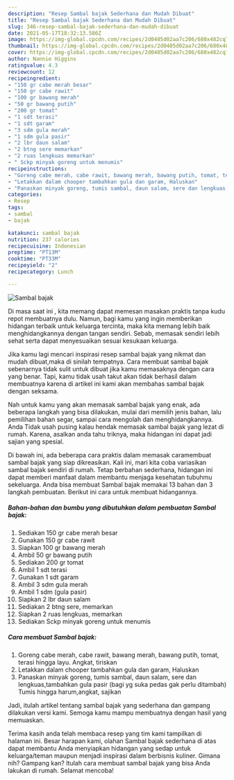 ```yaml
---
description: "Resep Sambal bajak Sederhana dan Mudah Dibuat"
title: "Resep Sambal bajak Sederhana dan Mudah Dibuat"
slug: 346-resep-sambal-bajak-sederhana-dan-mudah-dibuat
date: 2021-05-17T18:32:13.586Z
image: https://img-global.cpcdn.com/recipes/2d0405d02aa7c206/680x482cq70/sambal-bajak-foto-resep-utama.jpg
thumbnail: https://img-global.cpcdn.com/recipes/2d0405d02aa7c206/680x482cq70/sambal-bajak-foto-resep-utama.jpg
cover: https://img-global.cpcdn.com/recipes/2d0405d02aa7c206/680x482cq70/sambal-bajak-foto-resep-utama.jpg
author: Nannie Higgins
ratingvalue: 4.3
reviewcount: 12
recipeingredient:
- "150 gr cabe merah besar"
- "150 gr cabe rawit"
- "100 gr bawang merah"
- "50 gr bawang putih"
- "200 gr tomat"
- "1 sdt terasi"
- "1 sdt garam"
- "3 sdm gula merah"
- "1 sdm gula pasir"
- "2 lbr daun salam"
- "2 btng sere memarkan"
- "2 ruas lengkuas memarkan"
- " Sckp minyak goreng untuk menumis"
recipeinstructions:
- "Goreng cabe merah, cabe rawit, bawang merah, bawang putih, tomat, terasi hingga layu. Angkat, tiriskan"
- "Letakkan dalam chooper tambahkan gula dan garam, Haluskan"
- "Panaskan minyak goreng, tumis sambal, daun salam, sere dan lengkuas,tambahkan gula pasir (bagi yg suka pedas gak perlu ditambah) Tumis hingga harum,angkat, sajikan"
categories:
- Resep
tags:
- sambal
- bajak

katakunci: sambal bajak 
nutrition: 237 calories
recipecuisine: Indonesian
preptime: "PT13M"
cooktime: "PT33M"
recipeyield: "2"
recipecategory: Lunch

---
```



![Sambal bajak](https://img-global.cpcdn.com/recipes/2d0405d02aa7c206/680x482cq70/sambal-bajak-foto-resep-utama.jpg)

Di masa  saat ini , kita memang dapat memesan masakan praktis tanpa kudu repot membuatnya dulu. Namun, bagi kamu yang ingin memberikan hidangan terbaik untuk keluarga tercinta, maka kita memang lebih baik menghidangkannya dengan tangan sendiri. Sebab, memasak sendiri lebih sehat serta dapat menyesuaikan sesuai kesukaan keluarga.

Jika kamu lagi mencari inspirasi resep sambal bajak yang nikmat dan mudah dibuat,maka di sinilah tempatnya. Cara membuat sambal bajak  sebenarnya tidak sulit untuk dibuat jika kamu memasaknya dengan cara yang benar. Tapi, kamu tidak usah takut akan tidak berhasil dalam membuatnya 
karena di artikel ini kami akan membahas sambal bajak dengan seksama.  



Nah untuk kamu yang akan memasak sambal bajak yang enak, ada beberapa langkah yang bisa dilakukan, mulai dari memilih jenis bahan, lalu pemilihan bahan segar, sampai cara mengolah dan menghidangkannya. Anda Tidak usah pusing kalau hendak memasak sambal bajak yang lezat di rumah. Karena, asalkan anda  tahu triknya, maka hidangan ini dapat jadi sajian yang spesial.

Di bawah ini, ada beberapa cara praktis  dalam memasak caramembuat sambal bajak yang siap dikreasikan. Kali ini, mari kita coba variasikan sambal bajak sendiri di rumah. Tetap berbahan sederhana, hidangan ini dapat memberi manfaat dalam membantu menjaga kesehatan tubuhmu sekeluarga. Anda bisa membuat Sambal bajak memakai 13 bahan dan 3 langkah pembuatan. Berikut ini cara untuk membuat hidangannya.

<!--inarticleads1-->

##### Bahan-bahan dan bumbu yang dibutuhkan dalam pembuatan Sambal bajak:

1. Sediakan 150 gr cabe merah besar
1. Gunakan 150 gr cabe rawit
1. Siapkan 100 gr bawang merah
1. Ambil 50 gr bawang putih
1. Sediakan 200 gr tomat
1. Ambil 1 sdt terasi
1. Gunakan 1 sdt garam
1. Ambil 3 sdm gula merah
1. Ambil 1 sdm (gula pasir)
1. Siapkan 2 lbr daun salam
1. Sediakan 2 btng sere, memarkan
1. Siapkan 2 ruas lengkuas, memarkan
1. Sediakan  Sckp minyak goreng untuk menumis




<!--inarticleads2-->

##### Cara membuat Sambal bajak:

1. Goreng cabe merah, cabe rawit, bawang merah, bawang putih, tomat, terasi hingga layu. Angkat, tiriskan
1. Letakkan dalam chooper tambahkan gula dan garam, Haluskan
1. Panaskan minyak goreng, tumis sambal, daun salam, sere dan lengkuas,tambahkan gula pasir (bagi yg suka pedas gak perlu ditambah) Tumis hingga harum,angkat, sajikan




Jadi, itulah artikel tentang  sambal bajak  yang sederhana dan gampang dilakukan versi kami. Semoga kamu mampu membuatnya dengan hasil yang memuaskan. 

Terima kasih anda telah membaca resep yang tim kami tampilkan di halaman ini. Besar harapan kami, olahan  Sambal bajak sederhana di atas dapat membantu Anda menyiapkan hidangan yang sedap untuk keluarga/teman maupun menjadi inspirasi dalam berbisnis kuliner. Gimana nih? Gampang kan? Itulah cara membuat sambal bajak yang bisa Anda lakukan di rumah. Selamat mencoba!

